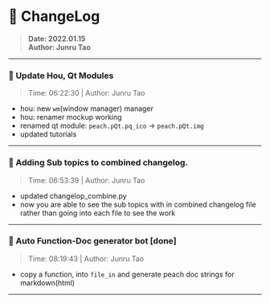 # :hammer: ChangeLog
> __Date: 2022.01.15__<br>
> __Author: Junru Tao__<br>
---

### :electric_plug: Update Hou, Qt Modules
> Time: 06:22:30 | Author: Junru Tao
- hou: new `wm`(window manager) manager
- hou: renamer mockup working
- renamed qt module: `peach.pQt.pq_ico` &rarr; `peach.pQt.img`
- updated tutorials

---


### :electric_plug: Adding Sub topics to combined changelog.
> Time: 06:53:39 | Author: Junru Tao
- updated changelop_combine.py
- now you are able to see the sub topics with in combined changelog file rather than going into each file to see the work

---


### :electric_plug: Auto Function-Doc generator bot [done]
> Time: 08:19:43 | Author: Junru Tao
- copy a function, into `file_in` and generate peach doc strings for markdown(html)

---

